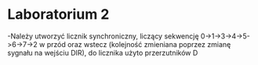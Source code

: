 # Laboratorium 2  

-Należy utworzyć licznik synchroniczny, liczący sekwencję 0->1->3->4->5->6->7->2 w przód oraz wstecz (kolejność zmieniana poprzez zmianę sygnału na wejściu DIR), do licznika użyto przerzutników D
